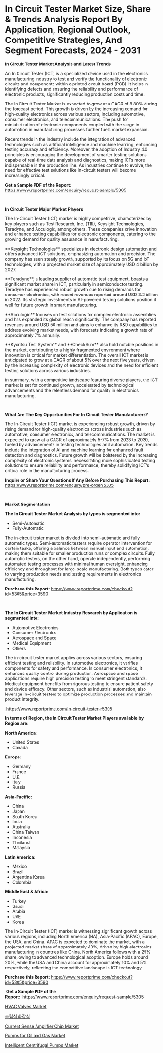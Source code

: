 <p><h1>In Circuit Tester Market Size, Share & Trends Analysis Report By Application, Regional Outlook, Competitive Strategies, And Segment Forecasts, 2024 - 2031</h1></p><p><strong>In Circuit Tester Market Analysis and Latest Trends</strong></p>
<p><p>An In Circuit Tester (ICT) is a specialized device used in the electronics manufacturing industry to test and verify the functionality of electronic circuits and components within a printed circuit board (PCB). It helps in identifying defects and ensuring the reliability and performance of electronic products, significantly reducing production costs and time.</p><p>The In Circuit Tester Market is expected to grow at a CAGR of 8.80% during the forecast period. This growth is driven by the increasing demand for high-quality electronics across various sectors, including automotive, consumer electronics, and telecommunications. The push for miniaturization of electronic components coupled with the surge in automation in manufacturing processes further fuels market expansion. </p><p>Recent trends in the industry include the integration of advanced technologies such as artificial intelligence and machine learning, enhancing testing accuracy and efficiency. Moreover, the adoption of Industry 4.0 principles is encouraging the development of smarter testing solutions capable of real-time data analysis and diagnostics, making ICTs more indispensable in the production line. As industries continue to evolve, the need for effective test solutions like in-circuit testers will become increasingly critical.</p></p>
<p><strong>Get a Sample PDF of the Report:&nbsp;</strong> <a href="https://www.reportprime.com/enquiry/request-sample/5305">https://www.reportprime.com/enquiry/request-sample/5305</a></p>
<p>&nbsp;</p>
<p><strong>In Circuit Tester Major Market Players</strong></p>
<p><p>The In-Circuit Tester (ICT) market is highly competitive, characterized by key players such as Test Research, Inc. (TRI), Keysight Technologies, Teradyne, and Acculogic, among others. These companies drive innovation and enhance testing capabilities for electronic components, catering to the growing demand for quality assurance in manufacturing.</p><p>**Keysight Technologies** specializes in electronic design automation and offers advanced ICT solutions, emphasizing automation and precision. The company has seen steady growth, supported by its focus on 5G and IoT technologies, with a projected market size of approximately USD 4 billion by 2027.</p><p>**Teradyne**, a leading supplier of automatic test equipment, boasts a significant market share in ICT, particularly in semiconductor testing. Teradyne has experienced robust growth due to rising demands for consumer electronics, with recent revenues reported around USD 3.2 billion in 2022. Its strategic investments in AI-powered testing solutions position it well for future growth in smart manufacturing.</p><p>**Acculogic** focuses on test solutions for complex electronic assemblies and has expanded its global reach significantly. The company has reported revenues around USD 50 million and aims to enhance its R&D capabilities to address evolving market needs, with forecasts indicating a growth rate of approximately 7% annually.</p><p>**Kyoritsu Test System** and **CheckSum** also hold notable positions in the market, contributing to a highly fragmented environment where innovation is critical for market differentiation. The overall ICT market is anticipated to grow at a CAGR of about 5% over the next five years, driven by the increasing complexity of electronic devices and the need for efficient testing solutions across various industries.</p><p>In summary, with a competitive landscape featuring diverse players, the ICT market is set for continued growth, accelerated by technological advancements and the relentless demand for quality in electronics manufacturing.</p></p>
<p>&nbsp;</p>
<p><strong>What Are The Key Opportunities For In Circuit Tester Manufacturers?</strong></p>
<p><p>The In-Circuit Tester (ICT) market is experiencing robust growth, driven by rising demand for high-quality electronics across industries such as automotive, consumer electronics, and telecommunications. The market is expected to grow at a CAGR of approximately 5-7% from 2023 to 2030, fueled by advancements in testing technologies and automation. Key trends include the integration of AI and machine learning for enhanced fault detection and diagnostics. Future growth will be bolstered by the increasing complexity of electronic systems, necessitating more sophisticated testing solutions to ensure reliability and performance, thereby solidifying ICT’s critical role in the manufacturing process.</p></p>
<p><strong>Inquire or Share Your Questions If Any Before Purchasing This Report:</strong> <a href="https://www.reportprime.com/enquiry/pre-order/5305">https://www.reportprime.com/enquiry/pre-order/5305</a></p>
<p>&nbsp;</p>
<p><strong>Market Segmentation</strong></p>
<p><strong>The In Circuit Tester Market Analysis by types is segmented into:</strong></p>
<p><ul><li>Semi-Automatic</li><li>Fully-Automatic</li></ul></p>
<p><p>The in-circuit tester market is divided into semi-automatic and fully automatic types. Semi-automatic testers require operator intervention for certain tasks, offering a balance between manual input and automation, making them suitable for smaller production runs or complex circuits. Fully automatic testers, on the other hand, operate independently, performing automated testing processes with minimal human oversight, enhancing efficiency and throughput for large-scale manufacturing. Both types cater to varying production needs and testing requirements in electronics manufacturing.</p></p>
<p><strong>Purchase this Report:&nbsp;</strong><a href="https://www.reportprime.com/checkout?id=5305&price=3590">https://www.reportprime.com/checkout?id=5305&price=3590</a></p>
<p>&nbsp;</p>
<p><strong>The In Circuit Tester Market Industry Research by Application is segmented into:</strong></p>
<p><ul><li>Automotive Electronics</li><li>Consumer Electronics</li><li>Aerospace and Space</li><li>Medical Equipment</li><li>Others</li></ul></p>
<p><p>The in-circuit tester market applies across various sectors, ensuring efficient testing and reliability. In automotive electronics, it verifies components for safety and performance. In consumer electronics, it enhances quality control during production. Aerospace and space applications require high precision testing to meet stringent standards. Medical equipment benefits from rigorous testing to ensure patient safety and device efficacy. Other sectors, such as industrial automation, also leverage in-circuit testers to optimize production processes and maintain product integrity.</p></p>
<p><a href="https://www.reportprime.com/in-circuit-tester-r5305">&nbsp;https://www.reportprime.com/in-circuit-tester-r5305</a></p>
<p><strong>In terms of Region, the In Circuit Tester Market Players available by Region are:</strong></p>
<p>
    <p> <strong> North America: </strong>
        <ul>
            <li>United States</li>
            <li>Canada</li>
        </ul>
        </p> 
    <p> <strong> Europe: </strong>
        <ul>
            <li>Germany</li>
            <li>France</li>
            <li>U.K.</li>
            <li>Italy</li>
            <li>Russia</li>
        </ul>
        </p> 
    <p> <strong> Asia-Pacific: </strong>
        <ul>
            <li>China</li>
            <li>Japan</li>
            <li>South Korea</li>
            <li>India</li>
            <li>Australia</li>
            <li>China Taiwan</li>
            <li>Indonesia</li>
            <li>Thailand</li>
            <li>Malaysia</li>
        </ul>
        </p> 
    <p> <strong> Latin America: </strong>
        <ul>
            <li>Mexico</li>
            <li>Brazil</li>
            <li>Argentina Korea</li>
            <li>Colombia</li>
        </ul>
        </p> 
    <p> <strong> Middle East & Africa: </strong>
        <ul>
            <li>Turkey</li>
            <li>Saudi</li>
            <li>Arabia</li>
            <li>UAE</li>
            <li>Korea</li>
        </ul>
    </p>
    </p>
<p><p>The In-Circuit Tester (ICT) market is witnessing significant growth across various regions, including North America (NA), Asia-Pacific (APAC), Europe, the USA, and China. APAC is expected to dominate the market, with a projected market share of approximately 40%, driven by high electronics manufacturing in countries like China. North America follows with a 25% share, owing to advanced technological adoption. Europe holds around 20%, while the USA and China account for approximately 10% and 5% respectively, reflecting the competitive landscape in ICT technology.</p></p>
<p><strong>Purchase this Report: </strong><a href="https://www.reportprime.com/checkout?id=5305&price=3590">https://www.reportprime.com/checkout?id=5305&price=3590</a></p>
<p>&nbsp;<strong>Get a Sample PDF of the Report:&nbsp;&nbsp;</strong><a href="https://www.reportprime.com/enquiry/request-sample/5305">https://www.reportprime.com/enquiry/request-sample/5305</a></p>
<p><strong></strong></p>
<p><p><a href="https://medium.com/@rania98r2024/unveiling-market-trends-global-hvac-valves-market-growth-and-regional-insights-2024-2031-b351400d9949">HVAC Valves Market</a></p><p><a href="https://medium.com/@wallacbahrtyinger567686/%EA%B8%80%EB%A1%9C%EB%B2%8C-%EC%A1%B0%EB%A6%BD%EC%8B%9D-%ED%99%94%EC%9E%A5%EC%8B%A4-%EC%8B%9C%EC%9E%A5-%ED%8A%B8%EB%A0%8C%EB%93%9C-%EB%B6%84%EC%84%9D-%EB%B0%8F-%ED%96%A5%ED%9B%84-%EC%84%B1%EC%9E%A5-%EC%A0%84%EB%A7%9D-2024-2031-8897b62b67a4">조립식 화장실</a></p><p><a href="https://github.com/WillieWoodard/Market-Research-Report-List-6/blob/main/current-sense-amplifier-chip-market.md">Current Sense Amplifier Chip Market</a></p><p><a href="https://medium.com/@rania98r2024/future-of-innovation-global-pumps-for-oil-and-gas-market-growth-and-opportunities-2024-2031-476f8a8b0b25">Pumps for Oil and Gas Market</a></p><p><a href="https://issuu.com/reportprime-2/docs/intelligent-centrifugal-pumps-marke_c48ec6ba0189bc">Intelligent Centrifugal Pumps Market</a></p></p>